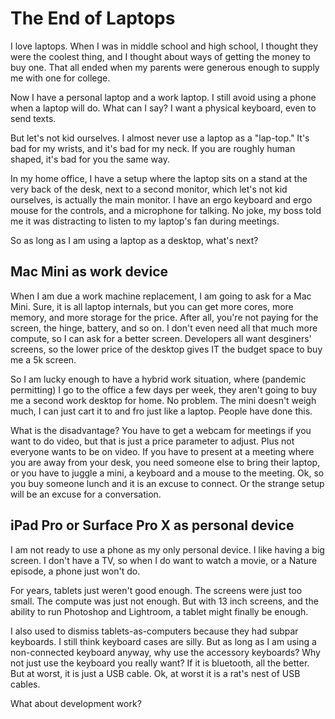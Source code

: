 # The End of Laptops

I love laptops. When I was in middle school and high school, I thought they were
the coolest thing, and I thought about ways of getting the money to buy one. That 
all ended when my parents were generous enough to supply me with one for college.

Now I have a personal laptop and a work laptop. I still avoid using a phone when a 
laptop will do. What can I say? I want a physical keyboard, even to send texts.

But let's not kid ourselves. I almost never use a laptop as a "lap-top." It's bad 
for my wrists, and it's bad for my neck. If you are roughly human shaped, it's bad 
for you the same way.

In my home office, I have a setup where the laptop sits on a stand at the very back 
of the desk, next to a second monitor, which let's not kid ourselves, is actually 
the main monitor. I have an ergo keyboard and ergo mouse for the controls, and a 
microphone for talking. No joke, my boss told me it was distracting to listen to my 
laptop's fan during meetings.

So as long as I am using a laptop as a desktop, what's next?

## Mac Mini as work device

When I am due a work machine replacement, I am going to ask for a Mac Mini. Sure, 
it is all laptop internals, but you can get more cores, more memory, and more 
storage for the price. After all, you're not paying for the screen, the hinge, battery, 
and so on. I don't even need all that much more compute, so I can ask for a better 
screen. Developers all want desginers' screens, so the lower price of the desktop 
gives IT the budget space to buy me a 5k screen.

So I am lucky enough to have a hybrid work situation, where (pandemic permitting) 
I go to the office a few days per week, they aren't going to buy me a second work 
desktop for home. No problem. The mini doesn't weigh much, I can just cart it to 
and fro just like a laptop. People have done this.

What is the disadvantage? You have to get a webcam for meetings if you want to do 
video, but that is just a price parameter to adjust. Plus not everyone wants to be 
on video. If you have to present at a meeting where you are away from your desk, 
you need someone else to bring their laptop, or you have to juggle a mini, a 
keyboard and a mouse to the meeting. Ok, so you buy someone lunch and it is an 
excuse to connect. Or the strange setup will be an excuse for a conversation.

## iPad Pro or Surface Pro X as personal device

I am not ready to use a phone as my only personal device. I like having a big 
screen. I don't have a TV, so when I do want to watch a movie, or a Nature episode,
a phone just won't do.

For years, tablets just weren't good enough. The screens were just too small. The
compute was just not enough. But with 13 inch screens, and the ability to run 
Photoshop and Lightroom, a tablet might finally be enough.

I also used to dismiss tablets-as-computers because they had subpar keyboards. I
still think keyboard cases are silly. But as long as I am using a non-connected 
keyboard anyway, why use the accessory keyboards? Why not just use the keyboard 
you really want? If it is bluetooth, all the better. But at worst, it is just a 
USB cable. Ok, at worst it is a rat's nest of USB cables.

What about development work?
